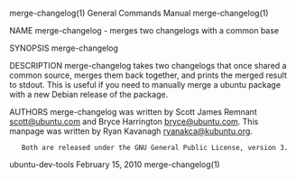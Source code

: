merge-changelog(1)                                            General Commands Manual                                           merge-changelog(1)

NAME
       merge-changelog - merges two changelogs with a common base

SYNOPSIS
       merge-changelog <left changelog> <right changelog>

DESCRIPTION
       merge-changelog  takes  two changelogs that once shared a common source, merges them back together, and prints the merged result to stdout.
       This is useful if you need to manually merge a ubuntu package with a new Debian release of the package.

AUTHORS
       merge-changelog was written by Scott James Remnant <scott@ubuntu.com> and Bryce Harrington <bryce@ubuntu.com>. This manpage was written  by
       Ryan Kavanagh <ryanakca@kubuntu.org>.

       Both are released under the GNU General Public License, version 3.

ubuntu-dev-tools                                                 February 15, 2010                                              merge-changelog(1)
